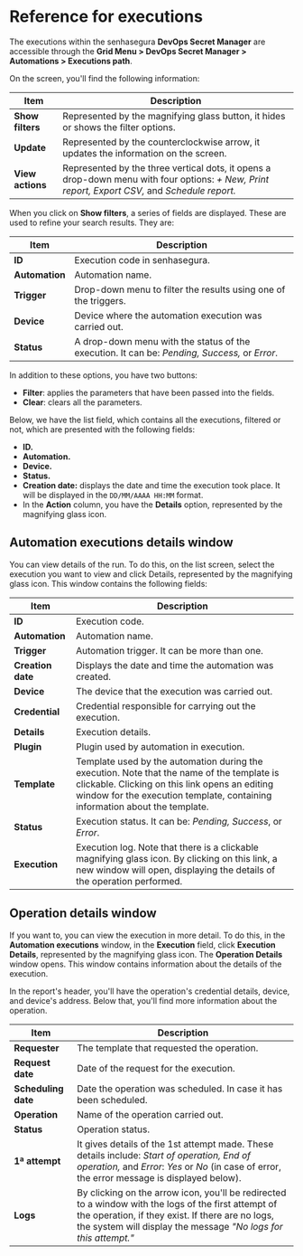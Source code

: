 # Reference for executions

The executions within the senhasegura **DevOps Secret Manager** are accessible through the **Grid Menu > DevOps Secret Manager > Automations > Executions path**.

On the screen, you'll find the following information:

| Item                   | Description                                                                                                                                       |
| ---------------------- | ------------------------------------------------------------------------------------------------------------------------------------------------- |
| **Show filters** | Represented by the magnifying glass button, it hides or shows the filter options.                                                                 |
| **Update**       | Represented by the counterclockwise arrow, it updates the information on the screen.                                                              |
| **View actions** | Represented by the three vertical dots, it opens a drop-down menu with four options: *+ New, Print report, Export CSV,* and *Schedule report.* |

When you click on **Show filters**, a series of fields are displayed. These are used to refine your search results. They are:

| Item                 | Description                                                                                    |
| -------------------- | ---------------------------------------------------------------------------------------------- |
| **ID**         | Execution code in senhasegura.                                                                 |
| **Automation** | Automation name.                                                                               |
| **Trigger**    | Drop-down menu to filter the results using one of the triggers.                                |
| **Device**     | Device where the automation execution was carried out.                                         |
| **Status**     | A drop-down menu with the status of the execution. It can be: *Pending, Success,* or *Error*. |

In addition to these options, you have two buttons:

* **Filter**: applies the parameters that have been passed into the fields.
* **Clear**: clears all the parameters.

Below, we have the list field, which contains all the executions, filtered or not, which are presented with the following fields:

* **ID.**
* **Automation.**
* **Device.**
* **Status.**
* **Creation date:** displays the date and time the execution took place. It will be displayed in the `DD/MM/AAAA HH:MM` format.
* In the **Action** column, you have the **Details** option, represented by the magnifying glass icon.

## Automation executions details window

You can view details of the run. To do this, on the list screen, select the execution you want to view and click Details, represented by the magnifying glass icon. This window contains the following fields:

| Item                    | Description                                                                                                                                                                                                                 |
| ----------------------- | --------------------------------------------------------------------------------------------------------------------------------------------------------------------------------------------------------------------------- |
| **ID**            | Execution code.                                                                                                                                                                                                             |
| **Automation**    | Automation name.                                                                                                                                                                                                            |
| **Trigger**       | Automation trigger. It can be more than one.                                                                                                                                                                                |
| **Creation date** | Displays the date and time the automation was created.                                                                                                                                                                      |
| **Device**        | The device that the execution was carried out.                                                                                                                                                                              |
| **Credential**    | Credential responsible for carrying out the execution.                                                                                                                                                                      |
| **Details**       | Execution details.                                                                                                                                                                                                          |
| **Plugin**        | Plugin used by automation in execution.                                                                                                                                                                                     |
| **Template**      | Template used by the automation during the execution. Note that the name of the template is clickable. Clicking on this link opens an editing window for the execution template, containing information about the template. |
| **Status**        | Execution status. It can be: *Pending, Success*, or *Error*.                                                                                                                                                              |
| **Execution**     | Execution log. Note that there is a clickable magnifying glass icon. By clicking on this link, a new window will open, displaying the details of the operation performed.                                                   |

## Operation details window

If you want to, you can view the execution in more detail. To do this, in the **Automation executions** window, in the **Execution** field, click **Execution Details**, represented by the magnifying glass icon. The **Operation Details** window opens. This window contains information about the details of the execution.

In the report's header, you'll have the operation's credential details, device, and device's address. Below that, you'll find more information about the operation.

| Item                      | Description                                                                                                                                                                                                                  |
| ------------------------- | ---------------------------------------------------------------------------------------------------------------------------------------------------------------------------------------------------------------------------- |
| **Requester**       | The template that requested the operation.                                                                                                                                                                                   |
| **Request date**    | Date of the request for the execution.                                                                                                                                                                                       |
| **Scheduling date** | Date the operation was scheduled. In case it has been scheduled.                                                                                                                                                             |
| **Operation**       | Name of the operation carried out.                                                                                                                                                                                           |
| **Status**          | Operation status.                                                                                                                                                                                                            |
| **1ª attempt**     | It gives details of the 1st attempt made. These details include: *Start of operation, End of operation,* and *Error*: *Yes* or *No* (in case of error, the error message is displayed below).                         |
| **Logs**            | By clicking on the arrow icon, you'll be redirected to a window with the logs of the first attempt of the operation, if they exist. If there are no logs, the system will display the message *"No logs for this attempt."* |